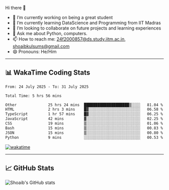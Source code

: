 Hi there 👋

<!--
**shoaib2000857/shoaib2000857** is a ✨ _special_ ✨ repository because its `README.md` (this file) appears on your GitHub profile.

Here are some ideas to get you started: -->

- 🔭 I’m currently working on being a great student  
- 🌱 I’m currently learning DataScience and Programming from IIT Madras  
- 👯 I’m looking to collaborate on future projects and learning experiences  
- 💬 Ask me about Python, computers.  
- 📫 How to reach me: 24f2000857@ds.study.iitm.ac.in, shoaibkulsums@gmail.com  
- 😄 Pronouns: He/Him  

---

## 📊 WakaTime Coding Stats

<!--START_SECTION:waka-->

```txt
From: 24 July 2025 - To: 31 July 2025

Total Time: 5 hrs 56 mins

Other              25 hrs 24 mins  ████████████████████▒░░░░   81.04 %
HTML               2 hrs 3 mins    █▓░░░░░░░░░░░░░░░░░░░░░░░   06.58 %
TypeScript         1 hr 57 mins    █▓░░░░░░░░░░░░░░░░░░░░░░░   06.25 %
JavaScript         42 mins         ▓░░░░░░░░░░░░░░░░░░░░░░░░   02.25 %
CSS                19 mins         ▒░░░░░░░░░░░░░░░░░░░░░░░░   01.06 %
Bash               15 mins         ▒░░░░░░░░░░░░░░░░░░░░░░░░   00.83 %
JSON               15 mins         ▒░░░░░░░░░░░░░░░░░░░░░░░░   00.80 %
Python             9 mins          ░░░░░░░░░░░░░░░░░░░░░░░░░   00.53 %
```

<!--END_SECTION:waka-->

[![wakatime](https://wakatime.com/badge/user/a85deef6-2e94-465d-998e-c54914c040a2.svg)](https://wakatime.com/@a85deef6-2e94-465d-998e-c54914c040a2)

---

## 📈 GitHub Stats

![Shoaib's GitHub stats](https://github-readme-stats.vercel.app/api?username=shoaib2000857&show_icons=true&theme=radical)
